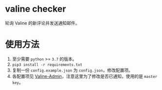 # valine checker
轮询 Valine 的新评论并发送通知邮件。

# 使用方法
1. 至少需要 `python` >= `3.7` 的版本。
2. `pip3 install -r requirements.txt`
3. 复制一份 `config.example.json` 为 `config.json`，修改配置项。
4. 各配置项见 [Valine-Admin](https://github.com/DesertsP/Valine-Admin)，注意这里为了修改是否已通知，使用的是 `master key`。